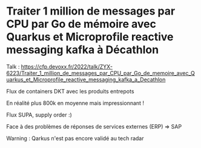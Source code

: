 # Traiter 1 million de messages par CPU par Go de mémoire avec Quarkus et Microprofile reactive messaging kafka à Décathlon


Talk : https://cfp.devoxx.fr/2022/talk/ZYX-6223/Traiter_1_million_de_messages_par_CPU_par_Go_de_memoire_avec_Quarkus_et_Microprofile_reactive_messaging_kafka_a_Decathlon

Flux de containers DKT avec les produits entrepots

En réalité plus 800k en moyenne mais impressionnant !

Flux SUPA, supply order :)

Face à des problèmes de réponses de services externes (ERP) => SAP

Warning : Qarkus n'est pas encore validé au tech radar